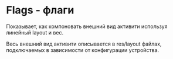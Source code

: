 # Flags - флаги

Показывает, как компоновать внешний вид активити используя линейный layout и вес.

Весь внешний вид активити описывается в res/layout файлах, подключаемых в зависимости от конфигурации устройства.